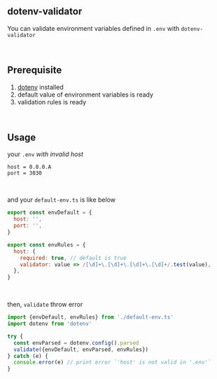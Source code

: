 ## dotenv-validator

You can validate environment variables defined in `.env` with `dotenv-validator`

<br>

## Prerequisite

1. [dotenv](https://www.npmjs.com/package/dotenv) installed
1. default value of environment variables is ready
1. validation rules is ready

<br>

## Usage

your `.env` _with invalid host_

```
host = 0.0.0.A
port = 3030
```

<br>

and your `default-env.ts` is like below

```javascript
export const envDefault = {
  host: '',
  port: '',
}

export const envRules = {
  host: {
    required: true, // default is true
    validator: value => /[\d]+\.[\d]+\.[\d]+\.[\d]+/.test(value),
  },
}
```

<br>

then, `validate` throw error

```javascript
import {envDefault, envRules} from './default-env.ts'
import dotenv from 'dotenv'

try {
  const envParsed = dotenv.config().parsed
  validate({envDefault, envParsed, envRules})
} catch (e) {
  console.error(e) // print error `'host' is not valid in '.env'`
}
```
